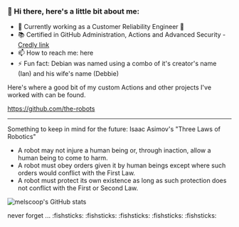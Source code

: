 ### 👋 Hi there, here's a little bit about me:

<!--
**melscoop/melscoop** is a ✨ _special_ ✨ repository because its `README.md` (this file) appears on your GitHub profile. 
--> 

- 🔭 Currently working as a Customer Reliability Engineer 🤘
- :books: Certified in GitHub Administration, Actions and Advanced Security - [Credly link](https://www.credly.com/users/melanie-cooper.d2d9baa3)
- 📫 How to reach me: here
- ⚡ Fun fact: Debian was named using a combo of it's creator's name (Ian) and his wife's name (Debbie) 

<!-- - RIP [Deb(Ian) Murdock](https://www.zdnet.com/article/debian-linux-founder-ian-murdock-dies-at-42-cause-unknown/) -->

Here's where a good bit of my custom Actions and other projects I've worked with can be found.

https://github.com/the-robots

---

Something to keep in mind for the future: Isaac Asimov's "Three Laws of Robotics" 
- A robot may not injure a human being or, through inaction, allow a human being to come to harm.
- A robot must obey orders given it by human beings except where such orders would conflict with the First Law.
- A robot must protect its own existence as long as such protection does not conflict with the First or Second Law.

![melscoop's GitHub stats](https://github-readme-stats.vercel.app/api?username=melscoop&show_icons=true)


never forget ... :fishsticks: :fishsticks: :fishsticks: :fishsticks: :fishsticks:
